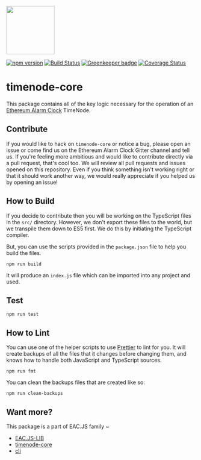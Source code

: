[<img src="https://s3.amazonaws.com/chronologic.network/ChronoLogic_logo.svg" width="128px">](https://github.com/chronologic)

[![npm version](https://badge.fury.io/js/timenode-core.svg)](https://badge.fury.io/js/timenode-core)
[![Build Status](https://travis-ci.org/ethereum-alarm-clock/timenode-core.svg?branch=master)](https://travis-ci.org/ethereum-alarm-clock/timenode-core)
[![Greenkeeper badge](https://badges.greenkeeper.io/ethereum-alarm-clock/timenode-core.svg)](https://greenkeeper.io/)
[![Coverage Status](https://coveralls.io/repos/github/ethereum-alarm-clock/timenode-core/badge.svg?branch=master)](https://coveralls.io/github/ethereum-alarm-clock/timenode-core?branch=master)

# timenode-core

This package contains all of the key logic necessary for the operation of an [Ethereum Alarm Clock](https://github.com/ethereum-alarm-clock/ethereum-alarm-clock) TimeNode. 

## Contribute

If you would like to hack on `timenode-core` or notice a bug, please open an issue or come find us on the Ethereum Alarm Clock Gitter channel and tell us. If you're feeling more ambitious and would like to contribute directly via a pull request, that's cool too. We will review all pull requests and issues opened on this repository. Even if you think something isn't working right or that it should work another way, we would really appreciate if you helped us by opening an issue!

## How to Build

If you decide to contribute then you will be working on the TypeScript files in the `src/` directory. However, we don't export these files to the world, but we transpile them down to ES5 first. We do this by initiating the TypeScript compiler.

But, you can use the scripts provided in the `package.json` file to help you build the files.

```
npm run build
```

It will produce an `index.js` file which can be imported into any project and used.

## Test
```
npm run test
```

## How to Lint

You can use one of the helper scripts to use [Prettier]() to lint for you. It will create backups of all the files that it changes before changing them, and knows how to handle both JavaScript and TypeScript sources.

``` 
npm run fmt
```

You can clean the backups files that are created like so:

```
npm run clean-backups
```

## Want more?

This package is a part of EAC.JS family ~
* [EAC.JS-LIB](https://github.com/ethereum-alarm-clock/eac.js-lib)
* [timenode-core](https://github.com/ethereum-alarm-clock/timenode-core)
* [cli](https://github.com/ethereum-alarm-clock/cli)
